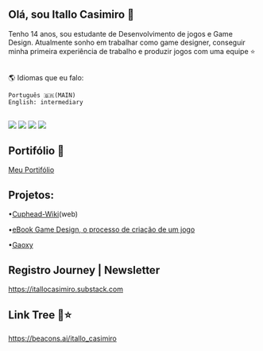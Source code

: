 ## Olá, sou Itallo Casimiro 👋
<p>Tenho 14 anos, sou estudante de Desenvolvimento de jogos e Game Design. Atualmente sonho em trabalhar como game designer, conseguir minha primeira experiência de trabalho e produzir jogos com uma equipe ⭐</p>

##

🌎 Idiomas que eu falo:

    Português 🇧🇷(MAIN)
    English: intermediary

##
<a href="https://www.instagram.com/itallo_casimiro?igsh=MWxsbDlpNmlmdjJqNA==" target="_blank"><img src="https://img.shields.io/badge/-Instagram-%23E4405F?style=for-the-badge&logo=instagram&logoColor=white" target="_blank"></a>
<a href="https://www.youtube.com/@ItalloCasimiro" target="_blank"><img src="https://img.shields.io/badge/YouTube-FF0000?style=for-the-badge&logo=youtube&logoColor=white" target="_blank"></a>
<a href="https://discord.com/invite/ZBWjJ4gAFD" target="_blank"><img src="https://img.shields.io/badge/Discord-7289DA?style=for-the-badge&logo=discord&logoColor=white" target="_blank"></a>
<a href="https://www.linkedin.com/in/itallo-casimiro-b89ab4327?utm_source=share&utm_campaign=share_via&utm_content=profile&utm_medium=android_app" target="_blank"><img src="https://img.shields.io/badge/-LinkedIn-%230077B5?style=for-the-badge&logo=linkedin&logoColor=white" target="_blank"></a><br>

## Portifólio 👤

<a href="https://itallocasimiro.github.io/Portifolio">Meu Portifólio</a><br>

## Projetos:

•<a href="https://itallocasimiro.github.io/Cuphead-wiki/index.html">Cuphead-Wiki</a>(web)<br>

•<a href="https://itallocasimiro.github.io/Game-Design-eBook">eBook Game Design, o processo de criação de um jogo</a><br>

•<a href="https://itallo-casimiro.itch.io/gaoxy">Gaoxy</a><br>

## Registro Journey | Newsletter

https://itallocasimiro.substack.com

## Link Tree 🌳⭐

https://beacons.ai/itallo_casimiro

